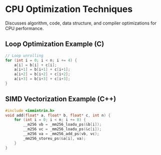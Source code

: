 # CPU Optimization Techniques

Discusses algorithm, code, data structure, and compiler optimizations for CPU performance.

## Loop Optimization Example (C)
```c
// Loop unrolling
for (int i = 0; i < n; i += 4) {
    a[i] = b[i] + c[i];
    a[i+1] = b[i+1] + c[i+1];
    a[i+2] = b[i+2] + c[i+2];
    a[i+3] = b[i+3] + c[i+3];
}
```

## SIMD Vectorization Example (C++)
```cpp
#include <immintrin.h>
void add(float* a, float* b, float* c, int n) {
    for (int i = 0; i < n; i += 8) {
        __m256 vb = _mm256_loadu_ps(&b[i]);
        __m256 vc = _mm256_loadu_ps(&c[i]);
        __m256 va = _mm256_add_ps(vb, vc);
        _mm256_storeu_ps(&a[i], va);
    }
}
```
